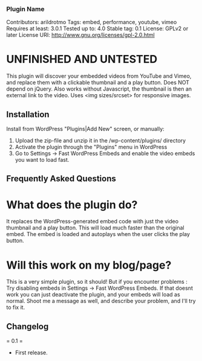 ### Plugin Name

Contributors: arildrotmo
Tags: embed, performance, youtube, vimeo
Requires at least: 3.0.1
Tested up to: 4.0
Stable tag: 0.1
License: GPLv2 or later
License URI: http://www.gnu.org/licenses/gpl-2.0.html

# UNFINISHED AND UNTESTED

This plugin will discover your embedded videos from YouTube and Vimeo, and replace them with a clickable thumbnail and a play button. Does NOT depend on jQuery. Also works without Javascript, the thumbnail is then an external link to the video. Uses <img sizes/srcset> for responsive images.

## Installation

Install from WordPress "Plugins|Add New" screen, or manually:

1. Upload the zip-file and unzip it in the /wp-content/plugins/ directory
2. Activate the plugin through the "Plugins" menu in WordPress
3. Go to Settings -> Fast WordPress Embeds and enable the video embeds you want to load fast.

## Frequently Asked Questions

# What does the plugin do?

It replaces the WordPress-generated embed code with just the video thumbnail and a play button. This will load much faster than the original embed. The embed is loaded and autoplays when the user clicks the play button.

# Will this work on my blog/page?

This is a very simple plugin, so it should! But if you encounter problems : Try disabling embeds in Settings -> Fast WordPress Embeds. If that doesnt work you can just deactivate the plugin, and your embeds will load as normal. Shoot me a message as well, and describe your problem, and I'll try to fix it.



## Changelog

= 0.1 =
* First release.
